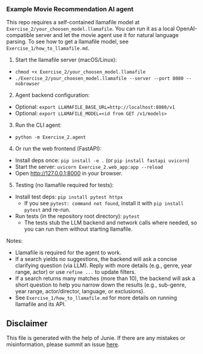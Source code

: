 ### Example Movie Recommendation AI agent

This repo requires a self-contained llamafile model at `Exercise_2/your_choosen_model.llamafile`. You can run it as a local OpenAI-compatible server and let the movie agent use it for natural language parsing. To see how to get a llamafile model, see `Exercise_1/how_to_llamafile.md`.

1) Start the llamafile server (macOS/Linux):
- `chmod +x Exercise_2/your_choosen_model.llamafile`
- `./Exercise_2/your_choosen_model.llamafile --server --port 8080 --nobrowser`

2) Agent backend configuration:
- Optional: `export LLAMAFILE_BASE_URL=http://localhost:8080/v1`
- Optional: `export LLAMAFILE_MODEL=<id from GET /v1/models>`

3) Run the CLI agent:
- `python -m Exercise_2.agent`

4) Or run the web frontend (FastAPI):
- Install deps once: `pip install -e .` (or `pip install fastapi uvicorn`)
- Start the server: `uvicorn Exercise_2.web_app:app --reload`
- Open http://127.0.0.1:8000 in your browser.

5) Testing (no llamafile required for tests):
- Install test deps: `pip install pytest httpx`
  - If you see `pytest: command not found`, install it with `pip install pytest` and re-run.
- Run tests (in the repository root directory): `pytest`
  - The tests stub the LLM backend and network calls where needed, so you can run them without starting llamafile.

Notes:
- Llamafile is required for the agent to work.
- If a search yields no suggestions, the backend will ask a concise clarifying question (via LLM). Reply with more details (e.g., genre, year range, actor) or use `refine ...` to update filters.
- If a search returns many matches (more than 10), the backend will ask a short question to help you narrow down the results (e.g., sub-genre, year range, actor/director, language, or exclusions).
- See `Exercise_1/how_to_llamafile.md` for more details on running llamafile and its API.

## Disclaimer

This file is generated with the help of Junie. If there are any mistakes or misinformation, please summit an issue [here]().